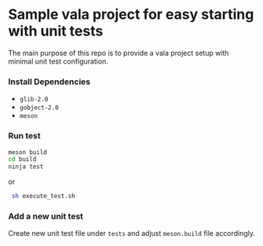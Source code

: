 # Sample vala project for easy starting with unit tests
The main purpose of this repo is to provide a vala project setup with minimal unit test configuration. 

### Install Dependencies

 - `glib-2.0`
 - `gobject-2.0`
 - `meson`

### Run test
 ```sh
 meson build
 cd build
 ninja test
 ```
or 
```sh
 sh execute_test.sh
 ```

 ### Add a new unit test
 Create new unit test file under `tests` and adjust `meson.build` file accordingly.